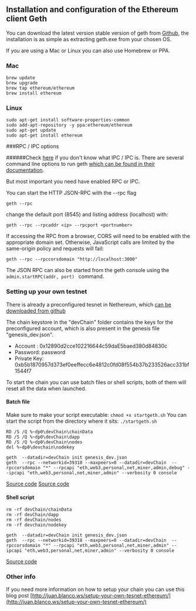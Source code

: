 ## Installation and configuration of the Ethereum client Geth

You can download the latest version stable version of geth from [Github](https://github.com/ethereum/go-ethereum/releases), the installation is  as simple as extracting geth.exe from your chosen OS.

If you are using a Mac or Linux you can also use Homebrew or PPA.

### Mac
```
brew update
brew upgrade
brew tap ethereum/ethereum
brew install ethereum
```

### Linux

```
sudo apt-get install software-properties-common
sudo add-apt-repository -y ppa:ethereum/ethereum
sudo apt-get update
sudo apt-get install ethereum
```

###RPC / IPC options

######Check [here](/docs/Ethereum-glossary-for-newbies/RPC-IPC.md) if you don't know what IPC / IPC is.
There are several command line options to run geth [which can be found in their documentation](https://github.com/ethereum/go-ethereum/wiki/Command-Line-Options).

But most important you need have enabled RPC or IPC.

You can start the HTTP JSON-RPC with the --rpc flag

```
geth --rpc
```

change the default port (8545) and listing address (localhost) with:

```
geth --rpc --rpcaddr <ip> --rpcport <portnumber>
```
If accessing the RPC from a browser, CORS will need to be enabled with the appropriate domain set. Otherwise, JavaScript calls are limited by the same-origin policy and requests will fail:

```
geth --rpc --rpccorsdomain "http://localhost:3000"
```
The JSON RPC can also be started from the geth console using the ```admin.startRPC(addr, port) ``` command.

### Setting up your own testnet

There is already a preconfigured tesnet in Nethereum, which [can be downloaded from github](https://github.com/Nethereum/Nethereum/tree/master/testchain/clique)

The chain keystore in the "devChain" folder contains the keys for the preconfigured account, which is also present in the genesis file "genesis_dev.json".

* Account : 0x12890d2cce102216644c59daE5baed380d84830c
* Password: password
* Private Key: 0xb5b1870957d373ef0eeffecc6e4812c0fd08f554b37b233526acc331bf1544f7


To start the chain you can use batch files or shell scripts, both of them will reset all the data when launched.





#### Batch file

Make sure to make your script executable: ` chmod +x startgeth.sh `
You can start the script from the directory where it sits: ` ./startgeth.sh `
```
RD /S /Q %~dp0\devChain\chainData
RD /S /Q %~dp0\devChain\dapp
RD /S /Q %~dp0\devChain\nodes
del %~dp0\devchain\nodekey

geth  --datadir=devChain init genesis_dev.json
geth  --rpc --networkid=39318 --maxpeers=0 --datadir=devChain  --rpccorsdomain "*" --rpcapi "eth,web3,personal,net,miner,admin,debug" --ipcapi "eth,web3,personal,net,miner,admin" --verbosity 0 console

```
[Source code](https://github.com/Nethereum/Nethereum/blob/master/testchain/startgeth.bat)
[Source code](https://github.com/Nethereum/Nethereum/blob/master/testchain/startgeth.bat)

[//]: # (CJuan> I couldn't run that script, your help is welcome)

#### Shell script
```
rm -rf devChain/chainData
rm -rf devChain/dapp
rm -rf devChain/nodes
rm -rf devchain/nodekey

geth  --datadir=devChain init genesis_dev.json
geth  --rpc --networkid=39318 --maxpeers=0 --datadir=devChain  --rpccorsdomain "*" --rpcapi "eth,web3,personal,net,miner,admin" --ipcapi "eth,web3,personal,net,miner,admin" --verbosity 0 console

```
[Source code](https://github.com/Nethereum/Nethereum/blob/master/testchain/startgeth.sh)

### Other info
If you need more information on how to setup your chain you can use this blog post
[http://juan.blanco.ws/setup-your-own-tesnet-ethereum/](http://juan.blanco.ws/setup-your-own-tesnet-ethereum/)
